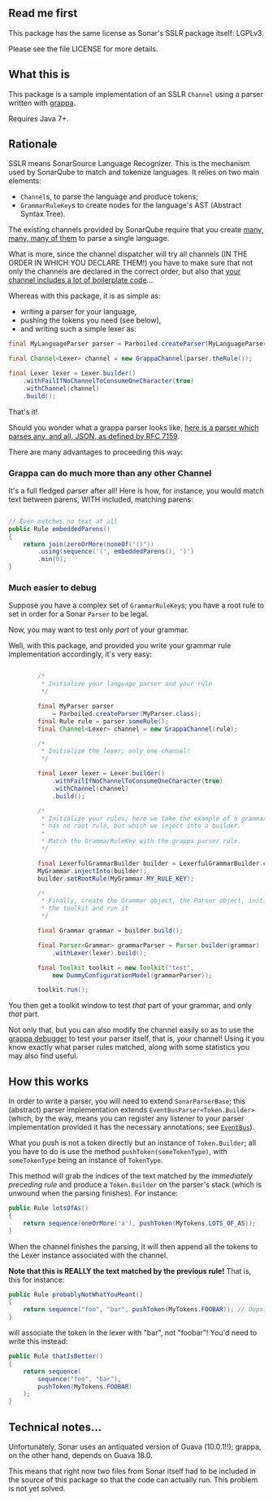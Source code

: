 ## Read me first

This package has the same license as Sonar's SSLR package itself: LGPLv3.

Please see the file LICENSE for more details.

## What this is

This package is a sample implementation of an SSLR `Channel` using a parser written with
[grappa](https://github.com/fge/grappa).

Requires Java 7+.

## Rationale

SSLR means SonarSource Language Recognizer. This is the mechanism used by SonarQube to match and
tokenize languages. It relies on two main elements:

* `Channel`s, to parse the language and produce tokens;
* `GrammarRuleKey`s to create nodes for the language's AST (Abstract Syntax Tree).

The existing channels provided by SonarQube require that you create [many, many, many of
them](https://github.com/SonarCommunity/sonar-python/blob/master/python-squid/src/main/java/org/sonar/python/lexer/PythonLexer.java)
to parse a single language.

What is more, since the channel dispatcher will try all channels (IN THE ORDER IN WHICH YOU DECLARE
THEM!) you have to make sure that not only the channels are declared in the correct order, but also
that [your channel includes a lot of boilerplate code](https://github.com/SonarCommunity/sonar-python/blob/master/python-squid/src/main/java/org/sonar/python/lexer/IndentationChannel.java)...

Whereas with this package, it is as simple as:

* writing a parser for your language,
* pushing the tokens you need (see below),
* and writing such a simple lexer as:

```java
final MyLanguageParser parser = Parboiled.createParser(MyLanguageParser.class);

final Channel<Lexer> channel = new GrappaChannel(parser.theRule());

final Lexer lexer = Lexer.builder()
    .withFailIfNoChannelToConsumeOneCharacter(true)
    .withChannel(channel)
    .build();
```

That's it! 

Should you wonder what a grappa parser looks like, [here is a parser which parses any, and all,
JSON, as defined by RFC
7159](https://github.com/fge/grappa-examples/blob/master/src/main/java/com/github/fge/grappa/examples/json/JsonParser.java).

There are many advantages to proceeding this way:

### Grappa can do much more than any other Channel

It's a full fledged parser after all! Here is how, for instance, you would match text between
parens, WITH included, matching parens:

```java

// Even matches no text at all
public Rule embeddedParens()
{
    return join(zeroOrMore(noneOf("()"))
        .using(sequence('(', embeddedParens(), ')')
        .min(0);
}
```

### Much easier to debug

Suppose you have a complex set of `GrammarRuleKey`s; you have a root rule to set in order for a
Sonar `Parser` to be legal.

Now, you may want to test only _part_ of your grammar.

Well, with this package, and provided you write your grammar rule implementation accordingly, it's
very easy:

```java

        /*
         * Initialize your language parser and your rule
         */

        final MyParser parser
            = Parboiled.createParser(MyParser.class);
        final Rule rule = parser.someRule();
        final Channel<Lexer> channel = new GrappaChannel(rule);

        /*
         * Initialize the lexer; only one channel!
         */

        final Lexer lexer = Lexer.builder()
            .withFailIfNoChannelToConsumeOneCharacter(true)
            .withChannel(channel)
            .build();

        /*
         * Initialize your rules; here we take the example of a grammar which
         * has no root rule, but which we inject into a builder.
         *
         * Match the GrammarRuleKey with the grappa parser rule.
         */

        final LexerfulGrammarBuilder builder = LexerfulGrammarBuilder.create();
        MyGrammar.injectInto(builder);
        builder.setRootRule(MyGrammar.MY_RULE_KEY);

        /*
         * Finally, create the Grammar object, the Parser object, initialize
         * the toolkit and run it
         */

        final Grammar grammar = builder.build();

        final Parser<Grammar> grammarParser = Parser.builder(grammar)
            .withLexer(lexer).build();

        final Toolkit toolkit = new Toolkit("test",
            new DummyConfigurationModel(grammarParser));

        toolkit.run();
```

You then get a toolkit window to test _that_ part of your grammar, and only _that_ part.

Not only that, but you can also modify the channel easily so as to use the [grappa
debugger](https://github.com/fge/grappa-debugger) to test your parser itself, that is, your channel!
Using it you know exactly what parser rules matched, along with some statistics you may also find
useful.

## How this works

In order to write a parser, you will need to extend `SonarParserBase`; this (abstract) parser
implementation extends `EventBusParser<Token.Builder>` (which, by the way, means you can register
any listener to your parser implementation provided it has the necessary annotations; see
[`EventBus`](http://docs.guava-libraries.googlecode.com/git-history/release/javadoc/com/google/common/eventbus/EventBus.html)).

What you push is not a token directly but an instance of `Token.Builder`; all you have to do is use
the method `pushToken(someTokenType)`, with `someTokenType` being an instance of `TokenType`.

This method will grab the indices of the text matched by the _immediately preceding rule_ and
produce a `Token.Builder` on the parser's stack (which is unwound when the parsing finishes). For
instance:

```java
public Rule lotsOfAs()
{
    return sequence(oneOrMore('a'), pushToken(MyTokens.LOTS_OF_AS));
}
```

When the channel finishes the parsing, it will then append all the tokens to the Lexer instance
associated with the channel.

**Note that this is REALLY the text matched by the previous rule!** That is, this for instance:

```java
public Rule probablyNotWhatYouMeant()
{
    return sequence("foo", "bar", pushToken(MyTokens.FOOBAR)); // Oops...
}
```

will associate the token in the lexer with "bar", not "foobar"! You'd need to write this instead:

```java
public Rule thatIsBetter()
{
    return sequence(
        sequence("foo", "bar"),
        pushToken(MyTokens.FOOBAR)
    );
}
```

## Technical notes...

Unfortunately, Sonar uses an antiquated version of Guava (10.0.1!!); grappa, on the other hand,
depends on Guava 18.0.

This means that right now two files from Sonar itself had to be included in the source of this
package so that the code can actually run. This problem is not yet solved.

